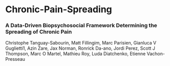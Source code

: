 # Chronic-Pain-Spreading
### A Data-Driven Biopsychosocial Framework Determining the Spreading of Chronic Pain
Christophe Tanguay-Sabourin, Matt Fillingim, Marc Parisien, Gianluca V Guglietti1, 
Azin Zare, Jax Norman, Ronrick Da-ano, Jordi Perez, Scott J Thompson, Marc O 
Martel, Mathieu Roy, Luda Diatchenko, Etienne Vachon-Presseau
